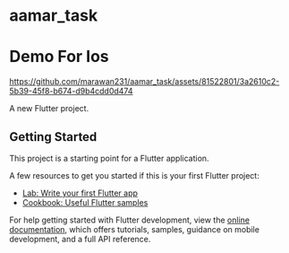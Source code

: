 # aamar_task
# Demo For Ios 

https://github.com/marawan231/aamar_task/assets/81522801/3a2610c2-5b39-45f8-b674-d9b4cdd0d474




A new Flutter project.

## Getting Started

This project is a starting point for a Flutter application.

A few resources to get you started if this is your first Flutter project:

- [Lab: Write your first Flutter app](https://docs.flutter.dev/get-started/codelab)
- [Cookbook: Useful Flutter samples](https://docs.flutter.dev/cookbook)

For help getting started with Flutter development, view the
[online documentation](https://docs.flutter.dev/), which offers tutorials,
samples, guidance on mobile development, and a full API reference.
